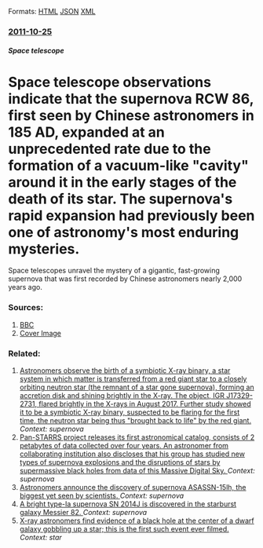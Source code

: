 
Formats: [HTML](/news/2011/10/25/space-telescope-observations-indicate-that-the-supernova-rcw-86-first-seen-by-chinese-astronomers-in-185-ad-expanded-at-an-unprecedented-r.html)  [JSON](/news/2011/10/25/space-telescope-observations-indicate-that-the-supernova-rcw-86-first-seen-by-chinese-astronomers-in-185-ad-expanded-at-an-unprecedented-r.json)  [XML](/news/2011/10/25/space-telescope-observations-indicate-that-the-supernova-rcw-86-first-seen-by-chinese-astronomers-in-185-ad-expanded-at-an-unprecedented-r.xml)  

### [2011-10-25](/news/2011/10/25/index.md)

##### Space telescope
# Space telescope observations indicate that the supernova RCW 86, first seen by Chinese astronomers in 185 AD, expanded at an unprecedented rate due to the formation of a vacuum-like "cavity" around it in the early stages of the death of its star. The supernova's rapid expansion had previously been one of astronomy's most enduring mysteries. 

Space telescopes unravel the mystery of a gigantic, fast-growing supernova that was first recorded by Chinese astronomers nearly 2,000 years ago.


### Sources:

1. [BBC](http://www.bbc.co.uk/news/science-environment-15445688)
1. [Cover Image](https://ichef.bbci.co.uk/news/1024/media/images/56268000/jpg/_56268512_56268511.jpg)

### Related:

1. [Astronomers observe the birth of a symbiotic X-ray binary, a star system in which matter is transferred from a red giant star to a closely orbiting neutron star (the remnant of a star gone supernova), forming an accretion disk and shining brightly in the X-ray. The object, IGR J17329-2731, flared brightly in the X-rays in August 2017. Further study showed it to be a symbiotic X-ray binary, suspected to be flaring for the first time, the neutron star being thus "brought back to life" by the red giant. ](/news/2018/03/7/astronomers-observe-the-birth-of-a-symbiotic-x-ray-binary-a-star-system-in-which-matter-is-transferred-from-a-red-giant-star-to-a-closely-o.md) _Context: supernova_
2. [Pan-STARRS project releases its first astronomical catalog, consists of 2 petabytes of data collected over four years. An astronomer from collaborating institution also discloses that his group has studied new types of supernova explosions and the disruptions of stars by supermassive black holes from data of this Massive Digital Sky. ](/news/2016/12/28/pan-starrs-project-releases-its-first-astronomical-catalog-consists-of-2-petabytes-of-data-collected-over-four-years-an-astronomer-from-co.md) _Context: supernova_
3. [Astronomers announce the discovery of supernova ASASSN-15lh, the biggest yet seen by scientists. ](/news/2016/01/14/astronomers-announce-the-discovery-of-supernova-asassn-15lh-the-biggest-yet-seen-by-scientists.md) _Context: supernova_
4. [A bright type-Ia supernova SN 2014J is discovered in the starburst galaxy Messier 82. ](/news/2014/01/23/a-bright-type-ia-supernova-sn-2014j-is-discovered-in-the-starburst-galaxy-messier-82.md) _Context: supernova_
5. [X-ray astronomers find evidence of a black hole at the center of a dwarf galaxy gobbling up a star; this is the first such event ever filmed. ](/news/2014/01/11/x-ray-astronomers-find-evidence-of-a-black-hole-at-the-center-of-a-dwarf-galaxy-gobbling-up-a-star-this-is-the-first-such-event-ever-filmed.md) _Context: star_
